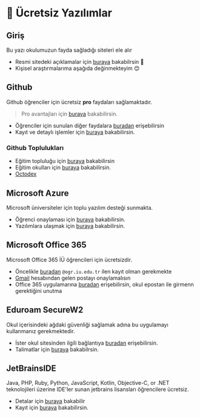 # 🤑 Ücretsiz Yazılımlar

## Giriş

Bu yazı okulumuzun fayda sağladığı siteleri ele alır

- Resmi sitedeki açıklamalar için [buraya](https://bilgisayarmuhendislik.istanbulc.edu.tr/tr/content/ogrenci/online-kaynaklar) bakabilrsin 🏫
- Kişisel araştırmalarıma aşağıda değinmekteyim 😊

## Github

Github öğrenciler için ücretsiz **pro** faydaları sağlamaktadır.

> Pro avantajları için [buraya][benefits] bakabilirsin.

- Öğrenciler için sunulan diğer faydalara [buradan][github dev pack] erişebilirsin
- Kayıt ve detaylı işlemler için [buraya][github student] bakabilirsin.

### Github Toplulukları

- Eğitim topluluğu için [buraya](https://education.github.community/c/students) bakabilirsin
- Eğitim okulları için [buraya][github education school] bakabilirsin.
- [Octodex][github octodex]

## Microsoft Azure

Microsoft üniversiteler için toplu yazılım desteği sunmakta.

- Öğrenci onaylaması için [buraya][öğrenci onaylama - azure] bakabilirsin.
- Yazılımlara ulaşmak için [buraya][azure devtools] bakabilirsin.

## Microsoft Office 365

Microsoft Office 365 İÜ öğrencileri için ücretsizdir.

- Öncelikle [buradan][office 365 education] `@ogr.iu.edu.tr` ilen kayıt olman gerekmekte
- [Gmail][gmail] hesabından gelen postayı onaylamalısın
- Office 365 uygulamarına [buradan][office 365] erişebilirsin, okul epostan ile girmenn gerektiğini unutma

## Eduroam SecureW2

Okul içerisindeki ağdaki güvenliği sağlamak adına bu uygulamayı kullanmanız gerekmektedir.

- İster okul sitesinden ilgili bağlantıya [buradan][securew2] erişebilirsin.
- Talimatlar için [buraya][securew2 talimatlar] bakabilrsin.

## JetBrainsIDE

Java, PHP, Ruby, Python, JavaScript, Kotlin, Objective-C, or .NET teknolojileri üzerine IDE'ler sunan jetbrains lisansları öğrencilere ücretsiz.

- Detalar için [buraya][jetbrains detay] bakabilir
- Kayıt için [buraya][jetbrains kayıt] bakabilirsin.

[benefits]: https://education.github.com/benefits/offers
[github student]: https://education.github.com/students
[github dev pack]: https://education.github.com/pack#offers
[github comminity]: https://education.github.community/c/students
[github octodex]: https://octodex.github.com/
[github education school]: https://education.github.com/partners/schools
[details]: https://help.github.com/en/categories/teaching-and-learning-with-github-education
[azure devtools]: https://azureforeducation.microsoft.com/devtools
[öğrenci onaylama - azure]: https://signup.azure.com/studentverification
[office 365 education]: https://products.office.com/tr-tr/student/office-in-education
[gmail]: https://www.office.com/?auth=2&home=1
[office 365]: https://www.office.com/?auth=2&home=1
[securew2]: http://bilgiislem.istanbul.edu.tr/tr/content/eduroam-baglanti-ayarlari/windows-isletim-sistemi
[securew2 talimatlar]: http://cdn.istanbul.edu.tr/FileHandler2.ashx?f=eduroam-securew2-win8.pdf
[jetbrains detay]: https://www.jetbrains.com/shop/eform/students
[jetbrains kayıt]: https://www.jetbrains.com/shop/eform/students
